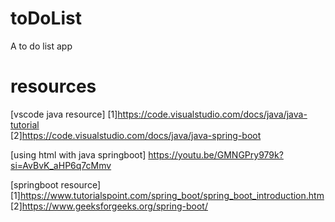 # toDoList
A to do list app

# resources
[vscode java resource] [1]https://code.visualstudio.com/docs/java/java-tutorial  
[2]https://code.visualstudio.com/docs/java/java-spring-boot

[using html with java springboot] https://youtu.be/GMNGPry979k?si=AvBvK_aHP6q7cMmv

[springboot resource] [1]https://www.tutorialspoint.com/spring_boot/spring_boot_introduction.htm [2]https://www.geeksforgeeks.org/spring-boot/

